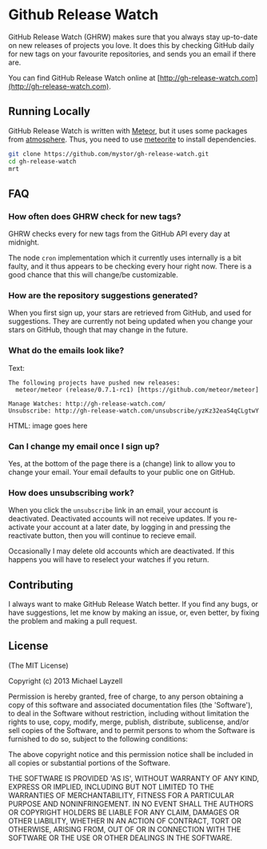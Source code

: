 Github Release Watch
====================

GitHub Release Watch (GHRW) makes sure that you always stay up-to-date on new releases of projects you love.  It does this by checking GitHub daily for new tags on your favourite repositories, and sends you an email if there are.

You can find GitHub Release Watch online at [http://gh-release-watch.com](http://gh-release-watch.com).

## Running Locally

GitHub Release Watch is written with [Meteor](http://meteor.com), but it uses some packages from [atmosphere](http://atmosphere.meteor.com).  Thus, you need to use [meteorite](https://github.com/oortcloud/meteorite) to install dependencies.
```bash
git clone https://github.com/mystor/gh-release-watch.git
cd gh-release-watch
mrt
```

## FAQ

### How often does GHRW check for new tags?
GHRW checks every for new tags from the GitHub API every day at midnight.

The node `cron` implementation which it currently uses internally is a bit faulty, and it thus appears to be checking every hour right now. There is a good chance that this will change/be customizable.

### How are the repository suggestions generated?
When you first sign up, your stars are retrieved from GitHub, and used for suggestions. They are currently not being updated when you change your stars on GitHub, though that may change in the future.

### What do the emails look like?

Text:
```
The following projects have pushed new releases:
  meteor/meteor (release/0.7.1-rc1) [https://github.com/meteor/meteor]

Manage Watches: http://gh-release-watch.com/
Unsubscribe: http://gh-release-watch.com/unsubscribe/yzKz32eaS4qCLgtwY
```

HTML:
image goes here

### Can I change my email once I sign up?
Yes, at the bottom of the page there is a (change) link to allow you to change your email.  Your email defaults to your public one on GitHub.

### How does unsubscribing work?
When you click the `unsubscribe` link in an email, your account is deactivated.  Deactivated accounts will not receive updates.  If you re-activate your account at a later date, by logging in and pressing the reactivate button, then you will continue to recieve email.

Occasionally I may delete old accounts which are deactivated.  If this happens you will have to reselect your watches if you return.

## Contributing
I always want to make GitHub Release Watch better. If you find any bugs, or have suggestions, let me know by making an issue, or, even better, by fixing the problem and making a pull request.

## License

(The MIT License)

Copyright (c) 2013 Michael Layzell

Permission is hereby granted, free of charge, to any person obtaining
a copy of this software and associated documentation files (the
'Software'), to deal in the Software without restriction, including
without limitation the rights to use, copy, modify, merge, publish,
distribute, sublicense, and/or sell copies of the Software, and to
permit persons to whom the Software is furnished to do so, subject to
the following conditions:

The above copyright notice and this permission notice shall be
included in all copies or substantial portions of the Software.

THE SOFTWARE IS PROVIDED 'AS IS', WITHOUT WARRANTY OF ANY KIND,
EXPRESS OR IMPLIED, INCLUDING BUT NOT LIMITED TO THE WARRANTIES OF
MERCHANTABILITY, FITNESS FOR A PARTICULAR PURPOSE AND NONINFRINGEMENT.
IN NO EVENT SHALL THE AUTHORS OR COPYRIGHT HOLDERS BE LIABLE FOR ANY
CLAIM, DAMAGES OR OTHER LIABILITY, WHETHER IN AN ACTION OF CONTRACT,
TORT OR OTHERWISE, ARISING FROM, OUT OF OR IN CONNECTION WITH THE
SOFTWARE OR THE USE OR OTHER DEALINGS IN THE SOFTWARE.

